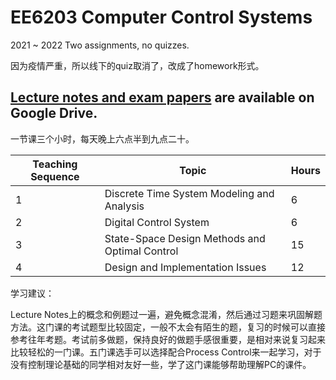 # EE6203 Computer Control Systems

2021 ~ 2022 Two assignments, no quizzes.

因为疫情严重，所以线下的quiz取消了，改成了homework形式。

## [Lecture notes and exam papers](https://drive.google.com/drive/folders/1t6fN5lD6Wr_a0fpI2zk-qrr_OdQXxYKd?usp=sharing) are available on Google Drive.

一节课三个小时，每天晚上六点半到九点二十。

| Teaching Sequence | Topic                                          | Hours |
| ----------------- | ---------------------------------------------- | ----- |
| 1                 | Discrete Time System Modeling and Analysis     | 6     |
| 2                 | Digital Control System                         | 6     |
| 3                 | State-Space Design Methods and Optimal Control | 15    |
| 4                 | Design and Implementation Issues               | 12    |

学习建议：

Lecture Notes上的概念和例题过一遍，避免概念混淆，然后通过习题来巩固解题方法。这门课的考试题型比较固定，一般不太会有陌生的题，复习的时候可以直接参考往年考题。考试前多做题，保持良好的做题手感很重要，是相对来说复习起来比较轻松的一门课。五门课选手可以选择配合Process Control来一起学习，对于没有控制理论基础的同学相对友好一些，学了这门课能够帮助理解PC的课件。
